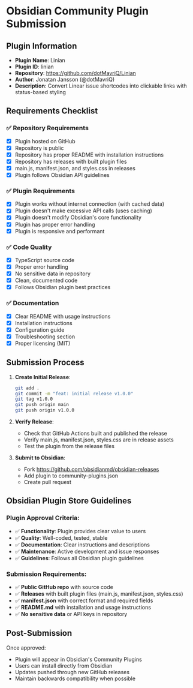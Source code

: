 # Obsidian Community Plugin Submission

## Plugin Information
- **Plugin Name**: Linian
- **Plugin ID**: linian
- **Repository**: https://github.com/dotMavriQ/Linian
- **Author**: Jonatan Jansson (@dotMavriQ)
- **Description**: Convert Linear issue shortcodes into clickable links with status-based styling

## Requirements Checklist

### ✅ Repository Requirements
- [x] Plugin hosted on GitHub
- [x] Repository is public
- [x] Repository has proper README with installation instructions
- [x] Repository has releases with built plugin files
- [x] main.js, manifest.json, and styles.css in releases
- [x] Plugin follows Obsidian API guidelines

### ✅ Plugin Requirements
- [x] Plugin works without internet connection (with cached data)
- [x] Plugin doesn't make excessive API calls (uses caching)
- [x] Plugin doesn't modify Obsidian's core functionality
- [x] Plugin has proper error handling
- [x] Plugin is responsive and performant

### ✅ Code Quality
- [x] TypeScript source code
- [x] Proper error handling
- [x] No sensitive data in repository
- [x] Clean, documented code
- [x] Follows Obsidian plugin best practices

### ✅ Documentation
- [x] Clear README with usage instructions
- [x] Installation instructions
- [x] Configuration guide
- [x] Troubleshooting section
- [x] Proper licensing (MIT)

## Submission Process

1. **Create Initial Release**:
   ```bash
   git add .
   git commit -m "feat: initial release v1.0.0"
   git tag v1.0.0
   git push origin main
   git push origin v1.0.0
   ```

2. **Verify Release**:
   - Check that GitHub Actions built and published the release
   - Verify main.js, manifest.json, styles.css are in release assets
   - Test the plugin from the release files

3. **Submit to Obsidian**:
   - Fork https://github.com/obsidianmd/obsidian-releases
   - Add plugin to community-plugins.json
   - Create pull request

## Obsidian Plugin Store Guidelines

### Plugin Approval Criteria:
- ✅ **Functionality**: Plugin provides clear value to users
- ✅ **Quality**: Well-coded, tested, stable
- ✅ **Documentation**: Clear instructions and descriptions
- ✅ **Maintenance**: Active development and issue responses
- ✅ **Guidelines**: Follows all Obsidian plugin guidelines

### Submission Requirements:
- ✅ **Public GitHub repo** with source code
- ✅ **Releases** with built plugin files (main.js, manifest.json, styles.css)
- ✅ **manifest.json** with correct format and required fields
- ✅ **README.md** with installation and usage instructions
- ✅ **No sensitive data** or API keys in repository

## Post-Submission

Once approved:
- Plugin will appear in Obsidian's Community Plugins
- Users can install directly from Obsidian
- Updates pushed through new GitHub releases
- Maintain backwards compatibility when possible
